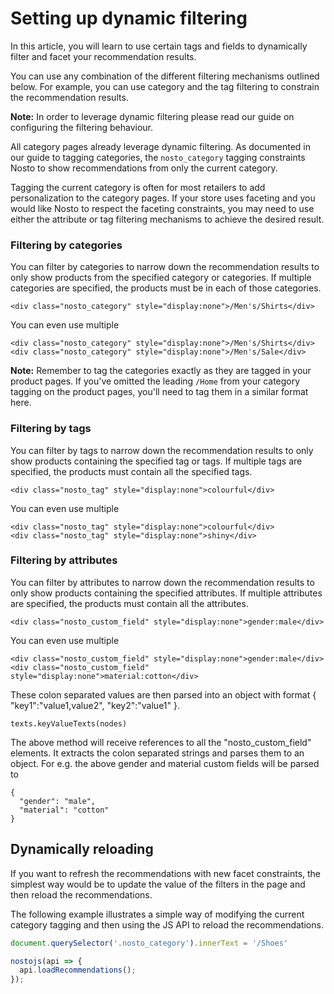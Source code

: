 # Setting up dynamic filtering

In this article, you will learn to use certain tags and fields to dynamically filter and facet your recommendation results.

You can use any combination of the different filtering mechanisms outlined below. For example, you can use category and the tag filtering to constrain the recommendation results.

**Note:** In order to leverage dynamic filtering please read our guide on configuring the filtering behaviour.

All category pages already leverage dynamic filtering. As documented in our guide to tagging categories, the `nosto_category` tagging constraints Nosto to show recommendations from only the current category.

Tagging the current category is often for most retailers to add personalization to the category pages. If your store uses faceting and you would like Nosto to respect the faceting constraints, you may need to use either the attribute or tag filtering mechanisms to achieve the desired result.

### **Filtering by categories**

You can filter by categories to narrow down the recommendation results to only show products from the specified category or categories. If multiple categories are specified, the products must be in each of those categories.

```markup
<div class="nosto_category" style="display:none">/Men's/Shirts</div>
```

You can even use multiple

```markup
<div class="nosto_category" style="display:none">/Men's/Shirts</div>
<div class="nosto_category" style="display:none">/Men's/Sale</div>
```

**Note:** Remember to tag the categories exactly as they are tagged in your product pages. If you've omitted the leading `/Home` from your category tagging on the product pages, you'll need to tag them in a similar format here.

### Filtering by tags

You can filter by tags to narrow down the recommendation results to only show products containing the specified tag or tags. If multiple tags are specified, the products must contain all the specified tags.

```markup
<div class="nosto_tag" style="display:none">colourful</div>
```

You can even use multiple

```markup
<div class="nosto_tag" style="display:none">colourful</div>
<div class="nosto_tag" style="display:none">shiny</div>
```

### Filtering by attributes

You can filter by attributes to narrow down the recommendation results to only show products containing the specified attributes. If multiple attributes are specified, the products must contain all the attributes.

```markup
<div class="nosto_custom_field" style="display:none">gender:male</div>
```

You can even use multiple

```markup
<div class="nosto_custom_field" style="display:none">gender:male</div>
<div class="nosto_custom_field" style="display:none">material:cotton</div>
```

These colon separated values are then parsed into an object with format { "key1":"value1,value2", "key2":"value1" }.

```markup
texts.keyValueTexts(nodes)
```

The above method will receive references to all the "nosto\_custom\_field" elements. It extracts the colon separated strings and parses them to an object. For e.g. the above gender and material custom fields will be parsed to

```markup
{
  "gender": "male",
  "material": "cotton"
}
```

## Dynamically reloading

If you want to refresh the recommendations with new facet constraints, the simplest way would be to update the value of the filters in the page and then reload the recommendations.

The following example illustrates a simple way of modifying the current category tagging and then using the JS API to reload the recommendations.

```javascript
document.querySelector('.nosto_category').innerText = '/Shoes'

nostojs(api => {
  api.loadRecommendations();
});
```

